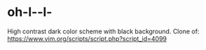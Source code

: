 # oh-l--l-
High contrast dark color scheme with black background. Clone of: https://www.vim.org/scripts/script.php?script_id=4099
